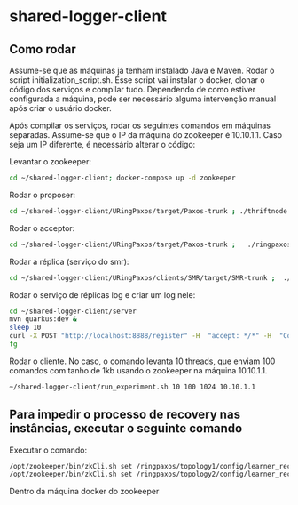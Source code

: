 # shared-logger-client

## Como rodar
Assume-se que as máquinas já tenham instalado Java e Maven.
Rodar o script initialization_script.sh. Esse script vai instalar o docker, clonar o código dos serviços e compilar tudo.
Dependendo de como estiver configurada a máquina, pode ser necessário alguma intervenção manual após criar o usuário docker.

Após compilar os serviços, rodar os seguintes comandos em máquinas separadas. Assume-se que o IP da máquina do zookeeper é 10.10.1.1. Caso seja um IP diferente, é necessário alterar o código:

Levantar o zookeeper:
```bash
cd ~/shared-logger-client; docker-compose up -d zookeeper
```
 
Rodar o proposer:
```bash
cd ~/shared-logger-client/URingPaxos/target/Paxos-trunk ; ./thriftnode.sh 1 1:PA 10.10.1.1
```

Rodar o acceptor:
```bash
cd ~/shared-logger-client/URingPaxos/target/Paxos-trunk ;   ./ringpaxos.sh 2 1:A 10.10.1.1
```

Rodar a réplica (serviço do smr):
```bash
cd ~/shared-logger-client/URingPaxos/clients/SMR/target/SMR-trunk ;  ./replica.sh 1:L,4,0 0 10.10.1.1
```

Rodar o serviço de réplicas log e criar um log nele:
```bash
cd ~/shared-logger-client/server
mvn quarkus:dev &
sleep 10
curl -X POST "http://localhost:8888/register" -H  "accept: */*" -H  "Content-Type: application/json" -d "{\"id\":4,\"pathPrefix\":\"/tmp/\",\"replicas\":2,\"ring\":\"1\"}"
fg
```

Rodar o cliente. No caso, o comando levanta 10 threads, que enviam 100 comandos com tanho de 1kb usando o zookeeper na máquina 10.10.1.1.

```bash
~/shared-logger-client/run_experiment.sh 10 100 1024 10.10.1.1
```
## Para impedir o processo de recovery nas instâncias, executar o seguinte comando
Executar o comando: 

```bash
/opt/zookeeper/bin/zkCli.sh set /ringpaxos/topology1/config/learner_recovery 0
/opt/zookeeper/bin/zkCli.sh set /ringpaxos/topology2/config/learner_recovery 0
```

Dentro da máquina docker do zookeeper
